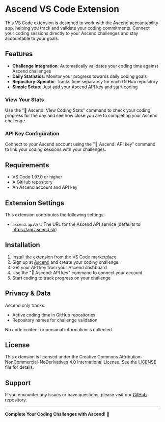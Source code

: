 # Ascend VS Code Extension

This VS Code extension is designed to work with the Ascend accountability app, helping you track and validate your coding commitments. Connect your coding sessions directly to your Ascend challenges and stay accountable to your goals.

## Features

- **Challenge Integration**: Automatically validates your coding time against Ascend challenges
- **Daily Statistics**: Monitor your progress towards daily coding goals
- **Repository-Specific**: Tracks time separately for each GitHub repository
- **Simple Setup**: Just add your Ascend API key and start coding

### View Your Stats
Use the "🚀 Ascend: View Coding Stats" command to check your coding progress for the day and see how close you are to completing your Ascend challenge.

### API Key Configuration 
Connect to your Ascend account using the "🚀 Ascend: API key" command to link your coding sessions with your challenges.

## Requirements

- VS Code 1.97.0 or higher
- A GitHub repository
- An Ascend account and API key

## Extension Settings

This extension contributes the following settings:

* `ascend.apiUrl`: The URL for the Ascend API service (defaults to https://api.ascend.sh)

## Installation

1. Install the extension from the VS Code marketplace
2. Sign up at [Ascend](https://app.ascend.sh) and create your coding challenge
3. Get your API key from your Ascend dashboard
4. Use the "🚀 Ascend: API key" command to connect your account
5. Start coding to track progress on your challenge

## Privacy & Data

Ascend only tracks:
- Active coding time in GitHub repositories
- Repository names for challenge validation

No code content or personal information is collected.

## License

This extension is licensed under the Creative Commons Attribution-NonCommercial-NoDerivatives 4.0 International License. See the [LICENSE](LICENSE.md) file for details.

## Support

If you encounter any issues or have questions, please visit our [GitHub repository](https://github.com/asc-end/vscode-extension).

---

**Complete Your Coding Challenges with Ascend! 🚀**
